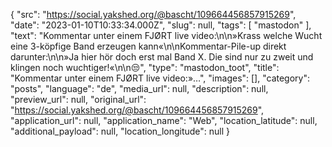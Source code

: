 {
  "src": "https://social.yakshed.org/@bascht/109664456857915269",
  "date": "2023-01-10T10:33:34.000Z",
  "slug": null,
  "tags": [
    "mastodon"
  ],
  "text": "Kommentar unter einem FJØRT live video:\n\n»Krass welche Wucht eine 3-köpfige Band erzeugen kann«\n\nKommentar-Pile-up direkt darunter:\n\n»Ja hier hör doch erst mal Band X. Die sind nur zu zweit und klingen noch wuchtiger!«\n\n😒",
  "type": "mastodon_toot",
  "title": "Kommentar unter einem FJØRT live video:»…",
  "images": [],
  "category": "posts",
  "language": "de",
  "media_url": null,
  "description": null,
  "preview_url": null,
  "original_url": "https://social.yakshed.org/@bascht/109664456857915269",
  "application_url": null,
  "application_name": "Web",
  "location_latitude": null,
  "additional_payload": null,
  "location_longitude": null
}